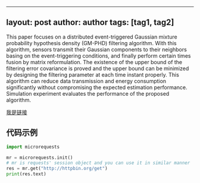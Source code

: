 ---
layout: post
author: author
tags: [tag1, tag2]
--

This paper focuses on a distributed event-triggered Gaussian mixture probability hypothesis density (GM-PHD) filtering algorithm. With this algorithm, sensors transmit their Gaussian components to their neighbors  basing on the event-triggering conditions, and finally perform certain times fusion by matrix reformulation. The existence of the upper bound of the filtering error covariance is proved and the upper bound can be minimized by designing the filtering parameter at each time instant properly. This algorithm can reduce data transmission and energy consumption significantly without compromising the expected estimation performance. Simulation experiment evaluates the performance of the proposed algorithm.


[我是链接](/)


## 代码示例
```python
import microrequests

mr = microrequests.init()
# mr is requests' session object and you can use it in similar manner
res = mr.get("http://httpbin.org/get")
print(res.text) 
```